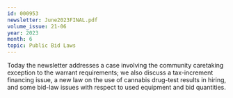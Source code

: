 ```yaml
---
id: 000953
newsletter: June2023FINAL.pdf
volume_issue: 21-06
year: 2023
month: 6
topic: Public Bid Laws
---
```


Today the newsletter addresses a case involving the community caretaking exception to the warrant requirements; we also discuss a tax-increment financing issue, a new law on the use of cannabis drug-test results in hiring, and some bid-law issues with respect to used equipment and bid quantities.